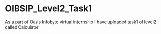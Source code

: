 # OIBSIP_Level2_Task1
As a part of Oasis Infobyte virtual internship I have uploaded  task1 of level2 called Calculator
